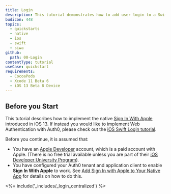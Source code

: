 ```yaml
---
title: Login
description: This tutorial demonstrates how to add user login to a Swift application using Sign In With Apple.
budicon: 448
topics:
  - quickstarts
  - native
  - ios
  - swift
  - siwa
github:
  path: 00-Login
contentType: tutorial
useCase: quickstart
requirements:
  - CocoaPods
  - Xcode 11 Beta 6
  - iOS 13 Beta 8 Device
---
```


<!-- markdownlint-disable MD002 MD041 -->

## Before you Start

This tutorial describes how to implement the native [Sign In With Apple](https://developer.apple.com/sign-in-with-apple/) introduced in iOS 13. If instead you would like to implement Web Authentication with Auth0, please check out the [iOS Swift Login tutorial](/quickstart/native/ios-swift).

Before you continue, it is assumed that:
* You have an [Apple Developer](https://developer.apple.com/programs/) account, which is a paid account with Apple. (There is no free trial available unless you are part of their [iOS Developer University Program](https://developer.apple.com/support/compare-memberships/)).
* You have configured your Auth0 tenant and application client to enable **Sign In With Apple** to work. See [Add Sign In with Apple to Your Native App](/articles/connections/references/apple-native/guides/add-siwa-to-native-app) for details on how to do this.

<%= include('_includes/_login_centralized') %>